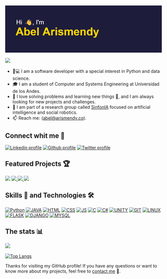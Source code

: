 [![Header](header.png)](https://github.com/abelarismendy)

![](https://komarev.com/ghpvc/?username=abelarismendy&color=1D1C3B&style=for-the-badge)

- 🐍💻 I am a software developer with a special interest in Python and data science.
- :mortar_board: I am  a student of Computer and Systems Engineering at Universidad de los Andes.
- 💪 I love solving problems and learning new things 🤔, and I am always looking for new projects and challenges.
- 🤖 I am part of a research group called [SinfonIA](https://sinfoniauniandes.github.io/) focused on artificial intelligence and social robotics.
- :mailbox: Reach me: (abel@arismendy.co).
## Connect whit me 🤝

[![Linkedin profile](https://img.shields.io/badge/LinkedIn-0077B5?style=for-the-badge&logo=linkedin&logoColor=white)](https://www.linkedin.com/in/abelarismendy/)
[![Github profile](https://img.shields.io/badge/GitHub-100000?style=for-the-badge&logo=github&logoColor=white)](https://github.com/abelarismendy/)
[![Twitter profile](https://img.shields.io/badge/Twitter-1DA1F2?style=for-the-badge&logo=twitter&logoColor=white)](https://twitter.com/abelarismendy/)


## Featured Projects 🏆

<a href="https://github.com/abelarismendy/pdf-extractor"><img src="https://github-readme-stats.vercel.app/api/pin/?username=abelarismendy&repo=pdf-extractor"/></a>
<a href="https://github.com/LYM202202-AM/robot-parser">
<img src="https://github-readme-stats.vercel.app/api/pin/?username=LYM202202-AM&repo=robot-parser"/>
<a href="https://github.com/abelarismendy/twitter-fastapi">
<img src="https://github-readme-stats.vercel.app/api/pin/?username=abelarismendy&repo=twitter-fastapi"/>
</a>
<a href="https://github.com/abelarismendy/courses-offer">
<img src="https://github-readme-stats.vercel.app/api/pin/?username=abelarismendy&repo=courses-offer"/>
</a>



## Skills 💪 and Technologies 🛠

[![Python](https://img.shields.io/badge/Python-3776AB?style=for-the-badge&logo=python&logoColor=white)](#skills-💪-and-technologies-🛠)
[![JAVA](https://img.shields.io/badge/Java-ED8B00?style=for-the-badge&logo=java&logoColor=white)](#skills-💪-and-technologies-🛠)
[![HTML](https://img.shields.io/badge/HTML5-E34F26?style=for-the-badge&logo=html5&logoColor=white)](#skills-💪-and-technologies-🛠)
[![CSS](https://img.shields.io/badge/CSS3-1572B6?style=for-the-badge&logo=css3&logoColor=white)](#skills-💪-and-technologies-🛠)
[![JS](https://img.shields.io/badge/JavaScript-F7DF1E?style=for-the-badge&logo=javascript&logoColor=black)](#skills-💪-and-technologies-🛠)
[![C](https://img.shields.io/badge/C-00599C?style=for-the-badge&logo=c&logoColor=white)](#skills-💪-and-technologies-🛠)
[![C#](https://img.shields.io/badge/C%23-239120?style=for-the-badge&logo=c-sharp&logoColor=white)](#skills-💪-and-technologies-🛠)
[![UNITY](https://img.shields.io/badge/Unity-100000?style=for-the-badge&logo=unity&logoColor=white)](#skills-💪-and-technologies-🛠)
[![GIT](https://img.shields.io/badge/GIT-E44C30?style=for-the-badge&logo=git&logoColor=white)](#skills-💪-and-technologies-🛠)
[![LINUX](https://img.shields.io/badge/Linux-FCC624?style=for-the-badge&logo=linux&logoColor=black)](#skills-💪-and-technologies-🛠)
[![FLASK](https://img.shields.io/badge/Flask-000000?style=for-the-badge&logo=flask&logoColor=white)](#skills-💪-and-technologies-🛠)
[![DJANGO](https://img.shields.io/badge/Django-092E20?style=for-the-badge&logo=django&logoColor=white)](#skills-💪-and-technologies-🛠)
[![MYSQL](https://img.shields.io/badge/MySQL-00000F?style=for-the-badge&logo=mysql&logoColor=white)](#skills-💪-and-technologies-🛠)

## The stats :bar_chart:

<a href="#year-list-container">
<img src="https://github-readme-streak-stats.herokuapp.com/?user=abelarismendy&hide_border=true"/>
</a>

[![Top Langs](https://github-readme-stats.vercel.app/api/top-langs/?username=abelarismendy&exclude_repo=namen-vr,sprint-2&hide=html,scss&layout=compact&hide_border=true)](https://github.com/anuraghazra/github-readme-stats)

Thanks for visiting my GitHub profile! If you have any questions or want to know more about my projects, feel free to [contact me](mailto:abel@arismendy.co?cc=a.arismendy@uniandes.edu.co&subject=Contact%20me%20-%20Github) 💬.

